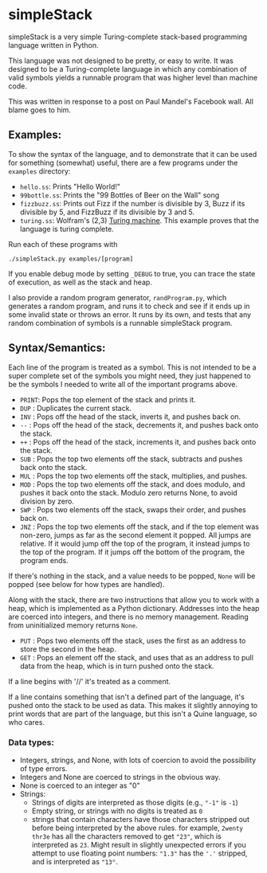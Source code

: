 # simpleStack

simpleStack is a very simple Turing-complete stack-based programming language
written in Python.

This language was not designed to be pretty, or easy to write. It was designed
to be a Turing-complete language in which any combination of valid symbols
yields a runnable program that was higher level than machine code.

This was written in response to a post on Paul Mandel's Facebook wall. All blame
goes to him.


## Examples:

To show the syntax of the language, and to demonstrate that it can be used for
something (somewhat) useful, there are a few programs under the `examples`
directory:

*  `hello.ss`: Prints "Hello World!"
*  `99bottle.ss`: Prints the "99 Bottles of Beer on the Wall" song
*  `fizzbuzz.ss`: Prints out Fizz if the number is divisible by 3, Buzz if its
   divisible by 5, and FizzBuzz if its divisible by 3 and 5.
*  `turing.ss`: Wolfram's (2,3) [Turing
   machine](https://en.wikipedia.org/wiki/Wolfram%27s_2-state_3-symbol_Turing_machine).
    This example proves that the language is turing complete.

Run each of these programs with

```shell
./simpleStack.py examples/[program]
```

If you enable debug mode by setting `_DEBUG` to true, you can trace the state of
execution, as well as the stack and heap.

I also provide a random program generator, `randProgram.py`, which generates a
random program, and runs it to check and see if it ends up in some invalid
state or throws an error. It runs by its own, and tests that any random
combination of symbols is a runnable simpleStack program.

## Syntax/Semantics:

Each line of the program is treated as a symbol. This is not intended to be a
super complete set of the symbols you might need, they just happened to be the
symbols I needed to write all of the important programs above.

 * `PRINT`: Pops the top element of the stack and prints it.
 * `DUP`  : Duplicates the current stack.
 * `INV`  : Pops off the head of the stack, inverts it, and pushes back on.
 * `--`   : Pops off the head of the stack, decrements it, and pushes back onto
            the stack.
 * `++`   : Pops off the head of the stack, increments it, and pushes back onto
            the stack.
 * `SUB`  : Pops the top two elements off the stack, subtracts and pushes back
            onto the stack.
 * `MUL`  : Pops the top two elements off the stack, multiplies, and pushes.
 * `MOD`  : Pops the top two elements off the stack, and does modulo, and pushes
            it back onto the stack. Modulo zero returns None, to avoid division
            by zero.
 * `SWP`  : Pops two elements off the stack, swaps their order, and pushes back
            on.
 * `JNZ`  : Pops the top two elements off the stack, and if the top element was
            non-zero, jumps as far as the second element it popped. All jumps
            are relative. If it would jump off the top of the program, it
            instead jumps to the top of the program. If it jumps off the bottom
            of the program, the program ends.

If there's nothing in the stack, and a value needs to be popped, `None` will be
popped (see below for how types are handled).

Along with the stack, there are two instructions that allow you to work with a
heap, which is implemented as a Python dictionary. Addresses into the heap are
coerced into integers, and there is no memory management. Reading from
uninitialized memory returns `None`.

 * `PUT`  : Pops two elements off the stack, uses the first as an address to
            store the second in the heap.
 * `GET`  : Pops an element off the stack, and uses that as an address to pull
            data from the heap, which is in turn pushed onto the stack.

If a line begins with '//' it's treated as a comment.

If a line contains something that isn't a defined part of the language, it's
pushed onto the stack to be used as data. This makes it slightly annoying to
print words that are part of the language, but this isn't a Quine language, so
who cares.

### Data types:
  * Integers, strings, and None, with lots of coercion to avoid the possibility
    of type errors.
  * Integers and None are coerced to strings in the obvious way.
  * None is coerced to an integer as "0"
  * Strings:
     * Strings of digits are interpreted as those digits (e.g., `"-1"` is `-1`)
     * Empty string, or strings with no digits is treated as `0`
     * strings that contain characters have those characters stripped out before
      being interpreted by the above rules. for example, `2wenty thr3e` has all
      the characters removed to get `"23"`, which is interpreted as `23`.
      Might result in slightly unexpected errors if you attempt to use floating
      point numbers: `"1.3"` has the `'.'` stripped, and is interpreted as `"13"`.
